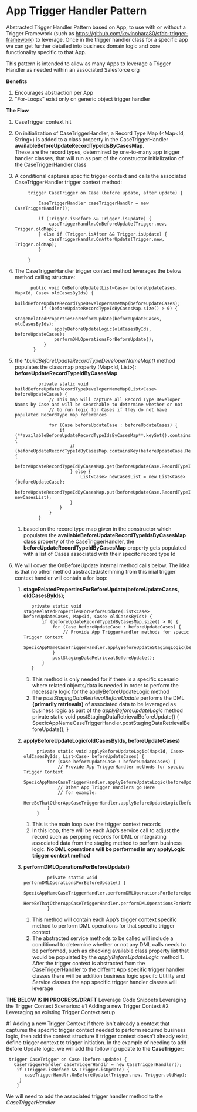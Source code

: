 # App Trigger Handler Pattern
Abstracted Trigger Handler Pattern based on App, to use with or without a Trigger Framework (such as https://github.com/kevinohara80/sfdc-trigger-framework)  to leverage.  Once in the trigger handler class for a specific app we can get further detailed into business domain logic and core functionality specific to that App.  

This pattern is intended to allow as many Apps to leverage a Trigger Handler as needed within an associated Salesforce org  

**Benefits**
  1.  Encourages abstraction per App
  1. "For-Loops" exist only on generic object trigger handler

**The Flow**
  1. CaseTrigger context hit
  1. On initialization of CaseTriggerHandler, a Record Type Map (<Map<Id, String>) is added to a class property in the CaseTriggerHandler **availableBeforeUpdateRecordTypeIdsByCasesMap**.  
     These are the record types, determined by one-to-many app trigger handler classes, that will run as part of the constructor initialization of the CaseTriggerHandler class
  1. A conditional captures specific trigger context and calls the associated CaseTriggerHandler trigger context method:
  
              trigger CaseTrigger on Case (before update, after update) {

                  CaseTriggerHandler caseTriggerHandlr = new CaseTriggerHandler();

                  if (Trigger.isBefore && Trigger.isUpdate) {
                      caseTriggerHandlr.OnBeforeUpdate(Trigger.new, Trigger.oldMap);
                  } else if (Trigger.isAfter && Trigger.isUpdate) {
                      caseTriggerHandlr.OnAfterUpdate(Trigger.new, Trigger.oldMap);
                  }

              }
              
  1. The CaseTriggerHandler trigger context method leverages the below method calling structure:
  
               public void OnBeforeUpdate(List<Case> beforeUpdateCases, Map<Id, Case> oldCasesByIds) {
                  buildBeforeUpdateRecordTypeDeveloperNameMap(beforeUpdateCases);
                   if (beforeUpdateRecordTypeIdByCasesMap.size() > 0) {
                        stageRelatedPropertiesForBeforeUpdate(beforeUpdateCases, oldCasesByIds);
                        applyBeforeUpdateLogic(oldCasesByIds, beforeUpdateCases);
                        performDMLOperationsForBeforeUpdate();
                    }
                }
                
  1. the **buildBeforeUpdateRecordTypeDeveloperNameMap()* method populates the class map property (Map<Id, List<Case>>): **beforeUpdateRecordTypeIdByCasesMap**
              
                  private static void buildBeforeUpdateRecordTypeDeveloperNameMap(List<Case> beforeUpdateCases) {
                      // This map will capture all Record Type Developer Names by Case and will be searchable to determine whether or not
                      // to run logic for Cases if they do not have populated RecordType map references

                      for (Case beforeUpdateCase : beforeUpdateCases) {
                          if (**availableBeforeUpdateRecordTypeIdsByCasesMap**.keySet().contains(beforeUpdateCase.RecordTypeId)) {
                              if (beforeUpdateRecordTypeIdByCasesMap.containsKey(beforeUpdateCase.RecordTypeId)) {
                                  beforeUpdateRecordTypeIdByCasesMap.get(beforeUpdateCase.RecordTypeId).add(beforeUpdateCase);
                              } else {
                                  List<Case> newCasesList = new List<Case>{beforeUpdateCase};
                                  beforeUpdateRecordTypeIdByCasesMap.put(beforeUpdateCase.RecordTypeId, newCasesList);
                              }
                          }
                      }
                  }
                  
      1. based on the record type map given in the constructor which populates the **availableBeforeUpdateRecordTypeIdsByCasesMap** class property of the CaseTriggerHandler, the **beforeUpdateRecordTypeIdByCasesMap** property gets populated with a list of Cases associated with their specifc record type Id

  
  1. We will cover the OnBeforeUpdate internal method calls below. The idea is that no other method abstracted/stemming from this inial trigger context handler will contain a for loop:
      1. **stageRelatedPropertiesForBeforeUpdate(beforeUpdateCases, oldCasesByIds);**
              
                private static void stageRelatedPropertiesForBeforeUpdate(List<Case> beforeUpdateCases, Map<Id, Case> oldCasesByIds) {
                    if (beforeUpdateRecordTypeIdByCasesMap.size() > 0) {
                        for (Case beforeUpdateCase : beforeUpdateCases) {
                            // Provide App TriggerHandler methods for specic Trigger Context
                            SpecicAppNameCaseTriggerHandler.applyBeforeUpdateStagingLogic(beforeUpdateCase);
                        }
                        postStagingDataRetrievalBeforeUpdate();
                    }
                }

          1. This method is only needed for if there is a specific scenario where related objects/data is needed in order to perform the necessary logic for the applyBeforeUpdateLogic method
          1. The *postStagingDataRetrievalBeforeUpdate* performs the DML **(primarily retrievals)** of associated data to be leveraged as business logic as part of the *applyBeforeUpdateLogic* method
                        private static void postStagingDataRetrievalBeforeUpdate() {
                            SpecicAppNameCaseTriggerHandler.postStagingDataRetrievalBeforeUpdate();
                        }
      1. **applyBeforeUpdateLogic(oldCasesByIds, beforeUpdateCases)**
              
                  private static void applyBeforeUpdateLogic(Map<Id, Case> oldCasesByIds, List<Case> beforeUpdateCases) {
                      for (Case beforeUpdateCase : beforeUpdateCases) {
                          // Provide App TriggerHandler methods for specic Trigger Context
                          SpecicAppNameCaseTriggerHandler.applyBeforeUpdateLogic(beforeUpdateCase);
                          // Other App Trigger Handlers go Here
                          // for example:
                          HereBeThatOtherAppCaseTriggerHandler.applyBeforeUpdateLogic(beforeUpdateCase);
                      }
                  }
                  
            1.  This is the main loop over the trigger context records
            1.  In this loop, there will be each App’s service call to adjust the record such as perpping records for DML or integrating associated data from the staging method to perform business logic. **No DML operations will be performed in any applyLogic trigger context method**
      1. **performDMLOperationsForBeforeUpdate()**
      
                      private static void performDMLOperationsForBeforeUpdate() {
                          SpecicAppNameCaseTriggerHandler.performDMLOperationsForBeforeUpdate();
                          HereBeThatOtherAppCaseTriggerHandler.performDMLOperationsForBeforeUpdate(beforeUpdateCase);
                      }
          
            1. This method will contain each App’s trigger context specific method to perform DML operations for that specific trigger context
            1. The abstracted service methods to be called will include a conditional to determine whether or not any DML calls needs to be performed, such as checking available class property list that would be populated by the *applyBeforeUpdateLogic* method 
    1.  After the trigger context is abstracted from the CaseTriggerHandler to the differnt App specific trigger handler classes there will be addition business logic specifc Utitlity and Service classes the 
    app specific trigger handler classes will leverage

                      



**THE BELOW IS IN PROGRESS/DRAFT**
Leverage Code Snippets
Leveraging the Trigger Context Scenarios:
#1 Adding a new Trigger Context 
#2 Leveraging an existing Trigger Context setup

#1 Adding a new Trigger Context 
if there isn't already a context that captures the specific trigger context needed to perform required business logic, then add the context structure
If trigger context doesn’t already exist, define trigger context to trigger initiation.  In the example of needing to add Before Update logic, we will add the following update to the **CaseTrigger**:
     
     trigger CaseTrigger on Case (before update) {
       CaseTriggerHandler caseTriggerHandlr = new CaseTriggerHandler();
        if (Trigger.isBefore && Trigger.isUpdate) {
           caseTriggerHandlr.OnBeforeUpdate(Trigger.new, Trigger.oldMap);
         }
        }
 
  We will need to add the associated trigger handler method to the *CaseTriggerHandler*
      



